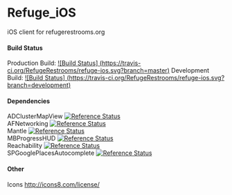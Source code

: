 Refuge_iOS
==========

iOS client for refugerestrooms.org

#### Build Status

Production Build: [![Build Status] (https://travis-ci.org/RefugeRestrooms/refuge-ios.svg?branch=master)](https://travis-ci.org/RefugeRestrooms/refuge-ios)
Development Build: [![Build Status] (https://travis-ci.org/RefugeRestrooms/refuge-ios.svg?branch=development)](https://travis-ci.org/RefugeRestrooms/refuge-ios)

#### Dependencies

ADClusterMapView [![Reference Status](https://www.versioneye.com/objective-c/adclustermapview/reference_badge.svg?style=flat)](https://www.versioneye.com/objective-c/adclustermapview/references)
<br>
AFNetworking [![Reference Status](https://www.versioneye.com/objective-c/afnetworking/reference_badge.svg?style=flat)](https://www.versioneye.com/objective-c/afnetworking/references)
<br>
Mantle [![Reference Status](https://www.versioneye.com/objective-c/mantle/reference_badge.svg?style=flat)](https://www.versioneye.com/objective-c/mantle/references)
<br>
MBProgressHUD [![Reference Status](https://www.versioneye.com/objective-c/mbprogresshud/reference_badge.svg?style=flat)](https://www.versioneye.com/objective-c/mbprogresshud/references)
<br>
Reachability [![Reference Status](https://www.versioneye.com/objective-c/reachability/reference_badge.svg?style=flat)](https://www.versioneye.com/objective-c/reachability/references)
<br>
SPGooglePlacesAutocomplete [![Reference Status](https://www.versioneye.com/objective-c/spgoogleplacesautocomplete/reference_badge.svg?style=flat)](https://www.versioneye.com/objective-c/spgoogleplacesautocomplete/references)

#### Other

Icons http://icons8.com/license/
